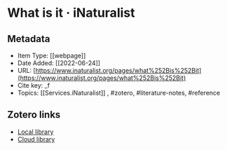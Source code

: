 # What is it · iNaturalist

## Metadata

* Item Type: [[webpage]]
* Date Added: [[2022-06-24]]
* URL: [https://www.inaturalist.org/pages/what%252Bis%252Bit](https://www.inaturalist.org/pages/what%252Bis%252Bit)
* Cite key: _f
* Topics: [[Services.iNaturalist]]
, #zotero, #literature-notes, #reference


##  Zotero links
* [Local library](zotero://select/items/3_VQNDSRUN)
* [Cloud library](http://zotero.org/groups/4613367/items/VQNDSRUN)

